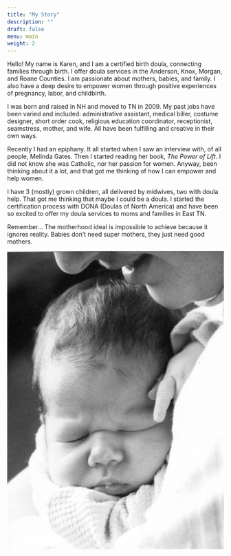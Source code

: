 ```yaml
---
title: "My Story"
description: ""
draft: false
menu: main
weight: 2
---
```


Hello! My name is Karen, and I am a certified birth doula,
connecting families through birth.  I offer doula services in the Anderson,
Knox, Morgan, and Roane Counties.  I am passionate about mothers, babies, and
family.  I also have a deep desire to empower women through positive
experiences of pregnancy, labor, and childbirth.

I was born and raised in NH and moved to TN in 2009.  My past jobs have been
varied and included: administrative assistant, medical biller, costume
designer, short order cook, religious education coordinator, receptionist,
seamstress, mother, and wife.  All have been fulfilling and creative in their
own ways. 

Recently I had an epiphany.  It all started when I saw an interview with, of
all people, Melinda Gates.  Then I started reading her book, *The Power of
Lift*.  I did not know she was Catholic, nor her passion for women.  Anyway,
been thinking about it a lot, and that got me thinking of how I can empower and
help women.  
 
I have 3 (mostly) grown children, all delivered by midwives, two with doula
help.  That got me thinking that maybe I could be a doula.  I started the
certification process with DONA (Doulas of North America) and have been so
excited to offer my doula services to moms and families in East TN.

Remember... The motherhood ideal is impossible to achieve because it ignores
reality.  Babies don’t need super mothers, they just need good mothers.  

![](/images/baby-sleeping.png#center)
